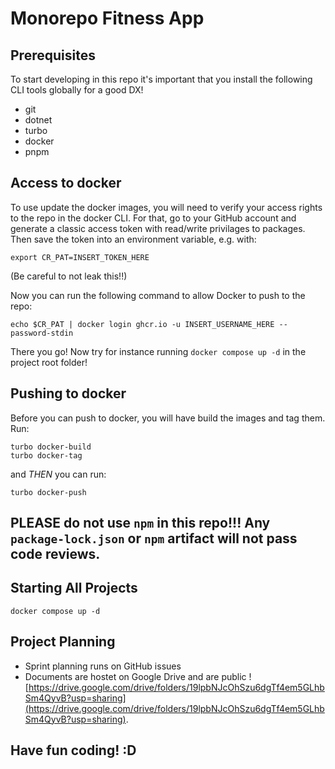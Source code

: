 # Monorepo Fitness App

## Prerequisites

To start developing in this repo it's important that you install the following CLI tools globally for a good DX!

- git
- dotnet
- turbo
- docker
- pnpm

## Access to docker

To use update the docker images, you will need to verify your access rights to the repo in the docker CLI.
For that, go to your GitHub account and generate a classic access token with read/write privilages to packages.
Then save the token into an environment variable, e.g. with:

```
export CR_PAT=INSERT_TOKEN_HERE
```

(Be careful to not leak this!!)

Now you can run the following command to allow Docker to push to the repo:

```
echo $CR_PAT | docker login ghcr.io -u INSERT_USERNAME_HERE --password-stdin
```

There you go! Now try for instance running `docker compose up -d` in the project root folder!

## Pushing to docker

Before you can push to docker, you will have build the images and tag them. Run:

```
turbo docker-build
turbo docker-tag
```

and _THEN_ you can run:

```
turbo docker-push
```

## PLEASE do not use `npm` in this repo!!! Any `package-lock.json` or `npm` artifact will not pass code reviews.

## Starting All Projects

`docker compose up -d`

## Project Planning

- Sprint planning runs on GitHub issues
- Documents are hostet on Google Drive and are public ![https://drive.google.com/drive/folders/19lpbNJcOhSzu6dgTf4em5GLhbSm4QyvB?usp=sharing](https://drive.google.com/drive/folders/19lpbNJcOhSzu6dgTf4em5GLhbSm4QyvB?usp=sharing).

## Have fun coding! :D
